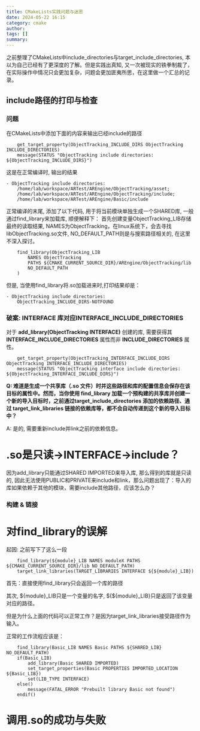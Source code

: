 ```yaml
---
title: CMakeLists实践问题与迷思
date: 2024-05-22 16:15
category: cmake
author: 
tags: []
summary: 
---
```


之前整理了CMakeLists中include_directories与target_include_directories, 本以为自己已经有了更深度的了解。但是实践出真知, 又一次被现实的铁拳制裁了，在实际操作中情况只会更加复杂，问题会更加匪夷所思，在这里做一个汇总的记录。

## include路径的打印与检查

### 问题

在CMakeLists中添加下面的内容来输出已经include的路径

~~~
    get_target_property(ObjectTracking_INCLUDE_DIRS ObjectTracking INCLUDE_DIRECTORIES)
    message(STATUS "ObjectTracking include directories: ${ObjectTracking_INCLUDE_DIRS}")
~~~

这是在正常编译时, 输出的结果

~~~
- ObjectTracking include directories: 
    /home/lab/workspace/ARTest/AREngine/ObjectTracking/asset;
    /home/lab/workspace/ARTest/AREngine/ObjectTracking/include;
    /home/lab/workspace/ARTest/AREngine/Basic/include 
~~~

正常编译的末尾, 添加了以下代码, 用于将当前模块单独生成一个SHARED库, 一般通过find_library来加载库, 顺便解释下： 首先创建变量ObjectTracking_LIB存储最终的读取结果, NAMES为ObjectTracking，在linux系统下，会去寻找libObjectTracking.so文件, NO_DEFAULT_PATH则是与搜索路径相关的, 在这里不深入探讨。

~~~
    find_library(ObjectTracking_LIB 
        NAMES ObjectTracking 
        PATHS ${CMAKE_CURRENT_SOURCE_DIR}/AREngine/ObjectTracking/lib 
        NO_DEFAULT_PATH
    )
~~~

但是, 当使用find_library将.so加载进来时,打印结果却是：

~~~
- ObjectTracking include directories: 
    ObjectTracking_INCLUDE_DIRS-NOTFOUND 
~~~

### 破案: INTERFACE 库对应INTERFACE_INCLUDE_DIRECTORIES

对于 **add_library(ObjectTracking INTERFACE)** 创建的库, 
需要获得其 **INTERFACE_INCLUDE_DIRECTORIES** 属性而非 **INCLUDE_DIRECTORIES** 属性。

~~~
    get_target_property(ObjectTracking_INTERFACE_INCLUDE_DIRS ObjectTracking INTERFACE_INCLUDE_DIRECTORIES)
    message(STATUS "ObjectTracking interface include directories: ${ObjectTracking_INTERFACE_INCLUDE_DIRS}")
~~~

**Q: 难道是生成一个共享库（.so 文件）时并这些路径和库的配置信息会保存在该目标的属性中。然而，当你使用 find_library 加载一个预构建的共享库并创建一个新的导入目标时，之前通过target_include_directories 添加的依赖路径、通过 target_link_libraries 链接的依赖库等，都不会自动传递到这个新的导入目标中？**

A: 是的, 需要重新include并link之前的依赖信息。

# .so是只读->INTERFACE->include？

因为add_library只能通过SHARED IMPORTED来导入库, 那么得到的库就是只读的, 因此无法使用PUBLIC和PRIVATE来include和link，那么问题出现了：导入的库如果依赖于其他的模块，需要include其他路径，应该怎么办？

### 构建 & 链接


# 对find_library的误解

起因: 之前写下了这么一段

~~~
    find_library(${module}_LIB NAMES moduleX PATHS ${CMAKE_CURRENT_SOURCE_DIR}/lib NO_DEFAULT_PATH)
    target_link_libraries(TARGET_LIBRARIES INTERFACE ${${module}_LIB})
~~~

首先：直接使用find_library只会返回一个库的路径

其次, ${module}_LIB只是一个变量的名字, ${${module}_LIB}只是返回了该变量对应的路径。

但是为什么上面的代码可以正常工作？是因为target_link_libraries接受路径作为输入。

正常的工作流程应该是：
~~~
    find_library(Basic_LIB NAMES Basic PATHS ${SHARED_LIB} NO_DEFAULT_PATH)
    if(Basic_LIB)
        add_library(Basic SHARED IMPORTED)
        set_target_properties(Basic PROPERTIES IMPORTED_LOCATION ${Basic_LIB})
        set(LIB_TYPE INTERFACE)
    else()
        message(FATAL_ERROR "Prebuilt library Basic not found")
    endif()
~~~

# 调用.so的成功与失败